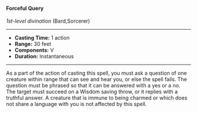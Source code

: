 #### Forceful Query
*1st-level divination* (Bard,Sorcerer)
___
- **Casting Time:** 1 action
- **Range:** 30 feet
- **Components:** V
- **Duration:** Instantaneous
---
As a part of the action of casting this spell, you must
ask a question of one creature within range that can
see and hear you, or else the spell fails. The
question must be phrased so that it can be
answered with a yes or a no. The target must
succeed on a Wisdom saving throw, or it replies
with a truthful answer. A creature that is immune to
being charmed or which does not share a language
with you is not affected by this spell.
